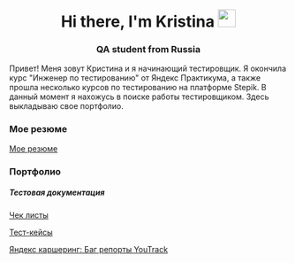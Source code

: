 <h1 align="center">Hi there, I'm Kristina
<img src="https://github.com/blackcater/blackcater/raw/main/images/Hi.gif" height="32"/></h1>
<h3 align="center">QA student from Russia</h3>
<p>Привет! Меня зовут Кристина и я начинающий тестировщик. Я окончила курс "Инженер по тестированию" от Яндекс Практикума, а также прошла несколько курсов по тестированию на платформе Stepik. В данный момент я нахожусь в поиске работы тестировщиком. Здесь выкладываю свое портфолио. </p>
<h3>Мое резюме</h3>
<p><a href="https://spb.hh.ru/resume/c05d57e7ff0ccb08e50039ed1f45797031466b">Мое резюме</a></p>
<h3>Портфолио</h3>
<h5>Тестовая документация</h5>
<p><a href="https://docs.google.com/spreadsheets/d/18ly02ZycnZGOZR6Ex9GROQ6Vccsfqf5ntEAmk-dB3D0/edit?usp=sharing">Чек листы</a></p>
<p><a href="https://docs.google.com/spreadsheets/d/14RSJvijKodK_w-DSXof5n-9JIeyOfXKCd-l9Cl0eBDg/edit?usp=sharing">Тест-кейсы</a></p>
<p><a href="https://kirnitskaiakir.youtrack.cloud/issues?q=%D1%82%D0%B5%D0%B3:%20%7BYandex%20Carshering%7D">Яндекс каршеринг: Баг репорты YouTrack</a></p>
